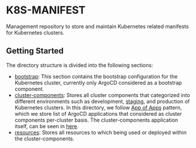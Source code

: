 # K8S-MANIFEST

Management repository to store and maintain Kubernetes related manifests for Kubernetes clusters.

## Getting Started

The directory structure is divided into the following sections:

* [bootstrap](./bootstrap): This section contains the bootstrap configuration for the Kubernetes cluster, currently only ArgoCD considered as a bootstrap component.
* [cluster-components](./cluster-components): Stores all cluster components that categorized into different environments such as development, [staging](./cluster-components/staging), and production of Kubernetes clusters. In this directory, we follow [App of Apps](https://argo-cd.readthedocs.io/en/stable/operator-manual/cluster-bootstrapping/#app-of-apps-pattern) pattern, which we store list of ArgoCD applications that considered as cluster components per-cluster basis. The cluster-components application itself, can be seen in [here](./bootstrap/argocd/overlays/staging/applications/cluster-components.yaml).
* [resources](./resources): Stores all resources to which being used or deployed within the cluster-components.
